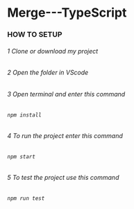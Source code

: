# Merge---TypeScript

### HOW TO SETUP

<h6>1 Clone or download my project<h6/>
<h6>2 Open the folder in VScode<h6/>
<h6>3 Open terminal and enter this command<h6/>

```
npm install
```
  
<h6>4 To run the project enter this command<h6/>
  
```
npm start
```
  
<h6>5 To test the project use this command<h6/>

```
npm run test
```
